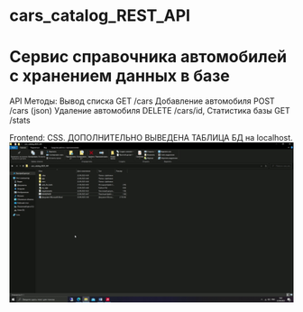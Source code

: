 # cars_catalog_REST_API
# Cервис справочника автомобилей с хранением данных в базе

API
Методы: Вывод списка GET /cars
        Добавление автомобиля POST /cars (json) 
        Удаление автомобиля DELETE /cars/id, 
        Статистика базы GET /stats

Frontend: CSS. ДОПОЛНИТЕЛЬНО ВЫВЕДЕНА ТАБЛИЦА БД на localhost.    
![](https://github.com/DanZak91/cars_catalog_REST_API/blob/main/cars_cat.gif)
